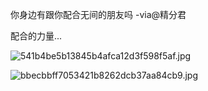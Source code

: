 你身边有跟你配合无间的朋友吗 -via@精分君

配合的力量...

![541b4be5b13845b4afca12d3f598f5af.jpg](https://wxlzmt.github.io/cdn1/ext/qw/groups/30050/541b4be5b13845b4afca12d3f598f5af.jpg)

![bbecbbff7053421b8262dcb37aa84cb9.jpg](https://wxlzmt.github.io/cdn1/ext/qw/groups/30050/bbecbbff7053421b8262dcb37aa84cb9.jpg)
